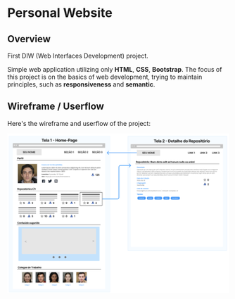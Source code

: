 # Personal Website

## Overview
First DIW (Web Interfaces Development) project.

Simple web application utilizing only **HTML**, **CSS**, **Bootstrap**. The focus of this project is on the basics of web development, trying to maintain principles, such as **responsiveness** and **semantic**.


## Wireframe / Userflow
Here's the wireframe and userflow of the project:

![wireframe](docs/wireframe.png)